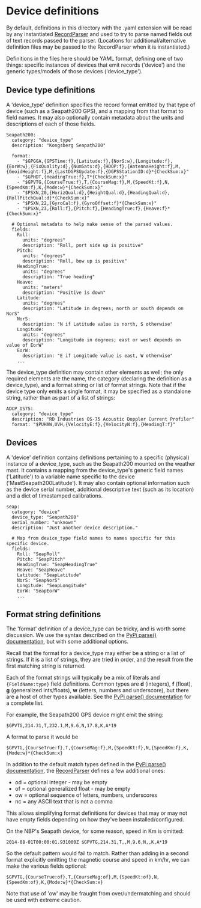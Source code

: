 # Device definitions

By default, definitions in this directory with the .yaml extension
will be read by any instantiated
[RecordParser](../../logger/utils/record_parser.py) and used to try to
parse named fields out of text records passed to the
parser. (Locations for additional/alternative definition files may be
passed to the RecordParser when it is instantiated.)

Definitions in the files here should be YAML format, defining one of
two things: specific instances of devices that emit records ('device')
and the generic types/models of those devices ('device\_type').

## Device type definitions

A 'device\_type' definition specifies the record format emitted by
that type of device (such as a Seapath200 GPS), and a mapping from
that format to field names. It may also optionally contain metadata
about the units and descriptions of each of those fields.

```
Seapath200:
  category: "device_type"
  description: "Kongsberg Seapath200"

  format:
    - "$GPGGA,{GPSTime:f},{Latitude:f},{NorS:w},{Longitude:f},{EorW:w},{FixQuality:d},{NumSats:d},{HDOP:f},{AntennaHeight:f},M,{GeoidHeight:f},M,{LastDGPSUpdate:f},{DGPSStationID:d}*{CheckSum:x}"
    - "$GPHDT,{HeadingTrue:f},T*{CheckSum:x}"
    - "$GPVTG,{CourseTrue:f},T,{CourseMag:f},M,{SpeedKt:f},N,{SpeedKm:f},K,{Mode:w}*{CheckSum:x}"
    - "$PSXN,20,{HorizQual:d},{HeightQual:d},{HeadingQual:d},{RollPitchQual:d}*{CheckSum:x}"
    - "$PSXN,22,{GyroCal:f},{GyroOffset:f}*{CheckSum:x}"
    - "$PSXN,23,{Roll:f},{Pitch:f},{HeadingTrue:f},{Heave:f}*{CheckSum:x}"

  # Optional metadata to help make sense of the parsed values.
  fields:
    Roll:
      units: "degrees"
      description: "Roll, port side up is positive"
    Pitch:
      units: "degrees"
      description: "Roll, bow up is positive"
    HeadingTrue:
      units: "degrees"
      description: "True heading"
    Heave:
      units: "meters"
      description: "Positive is down"
    Latitude:
      units: "degrees"
      description: "Latitude in degrees; north or south depends on NorS"
    NorS:
      description: "N if Latitude value is north, S otherwise"
    Longitude:
      units: "degrees"
      description: "Longitude in degrees; east or west depends on value of EorW"
    EorW:
      description: "E if Longitude value is east, W otherwise"
    ...
```

The device\_type definition may contain other elements as well; the
only required elements are the name, the category (declaring the
definition as a device\_type), and a format string or list of format
strings. Note that if the device type only emits a single format, it
may be specified as a standalone string, rather than as part of a list
of strings:

```
ADCP_OS75:
  category: "device_type"
  description: "RD Industries OS-75 Acoustic Doppler Current Profiler"
  format: "$PUHAW,UVH,{VelocityE:f},{VelocityN:f},{HeadingT:f}"

```

## Devices

A 'device' definition contains definitions pertaining to a specific
(physical) instance of a device\_type, such as the Seapath200 mounted
on the weather mast. It contains a mapping from the device\_type's
generic field names ('Latitude') to a variable name specific to the
device ('MastSeapath200Latitude'). It may also contain optional
information such as the device serial number, additional descriptive
text (such as its location) and a dict of timestamped calibrations.

```
seap:
  category: "device"
  device_type: "Seapath200"
  serial_number: "unknown"
  description: "Just another device description."

  # Map from device_type field names to names specific for this specific device.
  fields:
    Roll: "SeapRoll"
    Pitch: "SeapPitch"
    HeadingTrue: "SeapHeadingTrue"
    Heave: "SeapHeave"
    Latitude: "SeapLatitude"
    NorS: "SeapNorS"
    Longitude: "SeapLongitude"
    EorW: "SeapEorW"
    ...
```

## Format string definitions

The 'format' definition of a device_type can be tricky, and is worth
some discussion. We use the syntax described on the [PyPi parse()
documentation](https://pypi.org/project/parse/), but with some
additional options.

Recall that the format for a device_type may either be a string or a
list of strings. If it is a list of strings, they are tried in order,
and the result from the first matching string is returned.

Each of the format strings will typically be a mix of literals and
```{FieldName:type}``` field definitions. Common types are **d**
(integers), **f** (float), **g** (generalized ints/floats), **w**
(letters, numbers and underscore), but there are a host of other types
available. See the [PyPi parse()
documentation](https://pypi.org/project/parse/) for a complete list.

For example, the Seapath200 GPS device might emit the string: 

  ```$GPVTG,214.31,T,232.1,M,9.6,N,17.8,K,A*19```

A format to parse it would be

  ```$GPVTG,{CourseTrue:f},T,{CourseMag:f},M,{SpeedKt:f},N,{SpeedKm:f},K,{Mode:w}*{CheckSum:x}```

In addition to the default match types defined in the [PyPi parse()
documentation](https://pypi.org/project/parse/), the
[RecordParser](../../logger/utils/record_parser.py) defines a few
additional ones:

 - od = optional integer - may be empty
 - of = optional generalized float - may be empty
 - ow = optional sequence of letters, numbers, underscores
 - nc = any ASCII text that is not a comma
 
This allows simplifying format definitions for devices that may or may
not have empty fields depending on how they've been
installed/configured.

On the NBP's Seapath device, for some reason, speed in Km is omitted:

  ```2014-08-01T00:00:01.931000Z $GPVTG,214.31,T,,M,9.6,N,,K,A*19```

So the default pattern would fail to match. Rather than adding in a
second format explicitly omitting the magnetic course and speed in
km/hr, we can make the various fields optional:

  ```$GPVTG,{CourseTrue:of},T,{CourseMag:of},M,{SpeedKt:of},N,{SpeedKm:of},K,{Mode:w}*{CheckSum:x}```

Note that use of 'ow' may be fraught from over/undermatching and
should be used with extreme caution.


